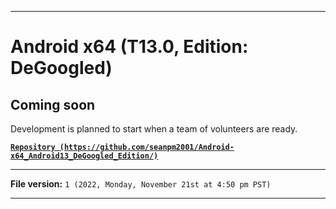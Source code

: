 
***

# Android x64 (T13.0, Edition: DeGoogled)

## Coming soon

Development is planned to start when a team of volunteers are ready.

**[`Repository (https://github.com/seanpm2001/Android-x64_Android13_DeGoogled_Edition/)`](https://github.com/seanpm2001/Android-x64_Android13_DeGoogled_Edition/)**

***

**File version:** `1 (2022, Monday, November 21st at 4:50 pm PST)`

***
